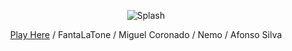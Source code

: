 <p align="center">
  <img src="https://github.com/user-attachments/assets/0323b57c-620f-49ca-ab41-a117e89b7c0c" alt="Splash">
</p>

<p align="center">
  <a href="https://jonathanhaws.itch.io/robosavior">Play Here</a> / FantaLaTone / Miguel Coronado / Nemo / Afonso Silva
</p>
